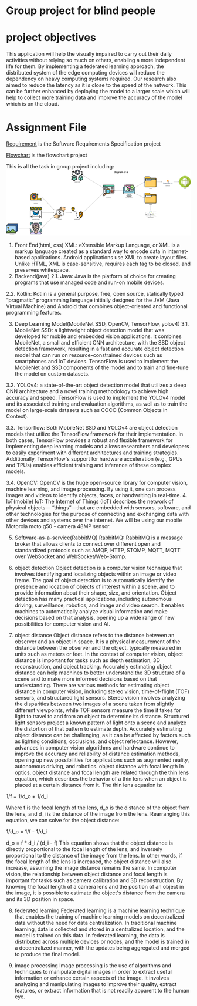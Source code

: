 # Group project for blind people

# project objectives
This application will help the visually impaired to carry out their daily activities without relying so much on others, enabling a 
more independent life for them. By implementing a federated learning approach, the distributed system of the edge computing 
devices will reduce the dependency on heavy computing systems required. Our research also aimed to reduce the latency as it is 
close to the speed of the network. This can be further enhanced by deploying the model to a larger scale which will help to collect 
more training data and improve the accuracy of the model which is on the cloud.

# Assignment File

[Requirement](https://github.com/micsupasun/university_of_essex/blob/main/group_project/Team_4_project_report.pdf) is the Software Requirements Specification project

[Flowchart](https://github.com/micsupasun/university_of_essex/blob/main/group_project/ai_team_diagram.drawio.png) is the flowchart project

This is all the task in group project including:
![the diagram in this project](https://github.com/micsupasun/computer_vision/blob/main/assistant_blind/ai_team_diagram.drawio.png)

1. Front End(html, css)
XML: eXtensible Markup Language, or XML is a markup language created as a standard way to encode data in internet-based 
applications. Android applications use XML to create layout files. Unlike HTML, XML is case-sensitive, requires each tag to be 
closed, and preserves whitespace. 
2. Backend(java)
2.1. Java: Java is the platform of choice for creating programs that use managed code and run-on mobile devices.  
 
2.2. Kotlin:  Kotlin is a general purpose, free, open source, statically typed “pragmatic” programming language 
initially designed for the JVM (Java Virtual Machine) and Android that combines object-oriented and functional 
programming features.

3. Deep Learning Model(MobileNet SSD, OpenCV, TensorFlow, yolov4)
3.1. MobileNet SSD: a lightweight object detection model that was developed for mobile and embedded vision applications. It combines MobileNet, a small and efficient CNN architecture, with the SSD object detection framework, resulting in a fast and accurate object detection model that can run on resource-constrained devices such as smartphones and IoT devices. TensorFlow is used to implement the MobileNet and SSD components of the model and to train and fine-tune the model on custom datasets.

3.2. YOLOv4: a state-of-the-art object detection model that utilizes a deep CNN architecture and a novel training methodology to achieve high accuracy and speed. TensorFlow is used to implement the YOLOv4 model and its associated training and evaluation algorithms, as well as to train the model on large-scale datasets such as COCO (Common Objects in Context).

3.3. Tensorflow: Both MobileNet SSD and YOLOv4 are object detection models that utilize the TensorFlow framework for their implementation. In both cases, TensorFlow provides a robust and flexible framework for implementing deep learning models and allows researchers and developers to easily experiment with different architectures and training strategies. Additionally, TensorFlow's support for hardware acceleration (e.g., GPUs and TPUs) enables efficient training and inference of these complex models.
 
3.4. OpenCV:  OpenCV  is  the  huge  open-source  library  for  computer  vision,  machine  learning,  and  image processing. By using it, one  can process images and videos to  identify objects,  faces,  or handwriting in real-time.
4. IoT(mobile)
IoT: The Internet of Things (IoT) describes the network of physical objects— “things”—that are embedded with sensors, software, and other technologies for the purpose of connecting and exchanging  data with other devices and systems over the internet. We will be using our mobile Motorola moto g50 - camera 48MP sensor.

5. Software-as-a-service(RabbitMQ)
RabbitMQ: RabbitMQ is a message broker that allows clients to connect over different open and standardized protocols such as AMQP, HTTP, STOMP, MQTT, MQTT over WebSocket and WebSocket/Web-Stomp.

6. object detection
Object detection is a computer vision technique that involves identifying and localizing objects within an image or video frame. The goal of object detection is to automatically identify the presence and location of objects of interest within a scene, and to provide information about their shape, size, and orientation. Object detection has many practical applications, including autonomous driving, surveillance, robotics, and image and video search. It enables machines to automatically analyze visual information and make decisions based on that analysis, opening up a wide range of new possibilities for computer vision and AI.

7. object distance
Object distance refers to the distance between an observer and an object in space. It is a physical measurement of the distance between the observer and the object, typically measured in units such as meters or feet. In the context of computer vision, object distance is important for tasks such as depth estimation, 3D reconstruction, and object tracking. Accurately estimating object distance can help machines to better understand the 3D structure of a scene and to make more informed decisions based on that understanding. There are various methods for estimating object distance in computer vision, including stereo vision, time-of-flight (TOF) sensors, and structured light sensors. Stereo vision involves analyzing the disparities between two images of a scene taken from slightly different viewpoints, while TOF sensors measure the time it takes for light to travel to and from an object to determine its distance. Structured light sensors project a known pattern of light onto a scene and analyze the distortion of that pattern to estimate depth. Accurately estimating object distance can be challenging, as it can be affected by factors such as lighting conditions, occlusions, and object reflectance. However, advances in computer vision algorithms and hardware continue to improve the accuracy and reliability of distance estimation methods, opening up new possibilities for applications such as augmented reality, autonomous driving, and robotics. object distance with focal length
In optics, object distance and focal length are related through the thin lens equation, which describes the behavior of a thin lens when an object is placed at a certain distance from it. The thin lens equation is:

1/f = 1/d_o + 1/d_i

Where f is the focal length of the lens, d_o is the distance of the object from the lens, and d_i is the distance of the image from the lens. Rearranging this equation, we can solve for the object distance:

1/d_o = 1/f - 1/d_i

d_o = f * d_i / (d_i - f)
This equation shows that the object distance is directly proportional to the focal length of the lens, and inversely proportional to the distance of the image from the lens. In other words, if the focal length of the lens is increased, the object distance will also increase, assuming the image distance remains the same. In computer vision, the relationship between object distance and focal length is important for tasks such as camera calibration and 3D reconstruction. By knowing the focal length of a camera lens and the position of an object in the image, it is possible to estimate the object's distance from the camera and its 3D position in space.



8. federated learning
Federated learning is a machine learning technique that enables the training of machine learning models on decentralized data without the need for data centralization. In traditional machine learning, data is collected and stored in a centralized location, and the model is trained on this data. In federated learning, the data is distributed across multiple devices or nodes, and the model is trained in a decentralized manner, with the updates being aggregated and merged to produce the final model.

9. image processing
Image processing is the use of algorithms and techniques to manipulate digital images in order to extract useful information or enhance certain aspects of the image. It involves analyzing and manipulating images to improve their quality, extract features, or extract information that is not readily apparent to the human eye.